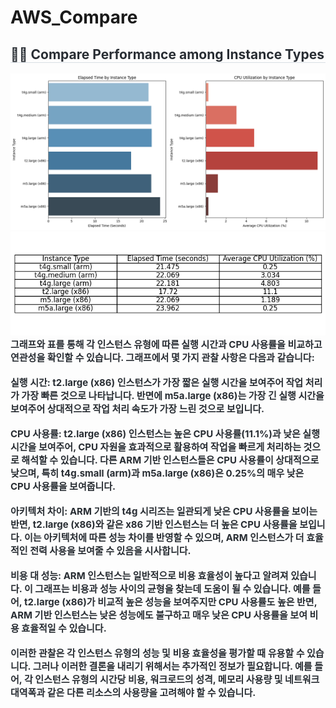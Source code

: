 # AWS_Compare
<div style="text-align: left;">
    <h2 style="border-bottom: 1px solid #d8dee4; color: #282d33;"> 🧑‍💻 Compare Performance among Instance Types </h2>
    <div style="text-align: left;"> 
        <img src='./images/compare_by_chart.png'>
        <img src='./images/image_of_compare.png'>
    </div>
    <div style="font-weight: 700; font-size: 15px; text-align: left; color: #282d33;"> 그래프와 표를 통해 각 인스턴스 유형에 따른 실행 시간과 CPU 사용률을 비교하고 연관성을 확인할 수 있습니다. 그래프에서 몇 가지 관찰 사항은 다음과 같습니다:<br/><br/>
    실행 시간: t2.large (x86) 인스턴스가 가장 짧은 실행 시간을 보여주어 작업 처리가 가장 빠른 것으로 나타납니다. 반면에 m5a.large (x86)는 가장 긴 실행 시간을 보여주어 상대적으로 작업 처리 속도가 가장 느린 것으로 보입니다.<br/><br/>
    CPU 사용률: t2.large (x86) 인스턴스는 높은 CPU 사용률(11.1%)과 낮은 실행 시간을 보여주어, CPU 자원을 효과적으로 활용하여 작업을 빠르게 처리하는 것으로 해석할 수 있습니다. 다른 ARM 기반 인스턴스들은 CPU 사용률이 상대적으로 낮으며, 특히 t4g.small (arm)과 m5a.large (x86)은 0.25%의 매우 낮은 CPU 사용률을 보여줍니다.<br/><br/>
    아키텍처 차이: ARM 기반의 t4g 시리즈는 일관되게 낮은 CPU 사용률을 보이는 반면, t2.large (x86)와 같은 x86 기반 인스턴스는 더 높은 CPU 사용률을 보입니다. 이는 아키텍처에 따른 성능 차이를 반영할 수 있으며, ARM 인스턴스가 더 효율적인 전력 사용을 보여줄 수 있음을 시사합니다.<br/><br/>
    비용 대 성능: ARM 인스턴스는 일반적으로 비용 효율성이 높다고 알려져 있습니다. 이 그래프는 비용과 성능 사이의 균형을 찾는데 도움이 될 수 있습니다. 예를 들어, t2.large (x86)가 비교적 높은 성능을 보여주지만 CPU 사용률도 높은 반면, ARM 기반 인스턴스는 낮은 성능에도 불구하고 매우 낮은 CPU 사용률을 보여 비용 효율적일 수 있습니다.<br/><br/>
    이러한 관찰은 각 인스턴스 유형의 성능 및 비용 효율성을 평가할 때 유용할 수 있습니다. 그러나 이러한 결론을 내리기 위해서는 추가적인 정보가 필요합니다. 예를 들어, 각 인스턴스 유형의 시간당 비용, 워크로드의 성격, 메모리 사용량 및 네트워크 대역폭과 같은 다른 리소스의 사용량을 고려해야 할 수 있습니다. <br/><br/>​ 
    </div>
</div>